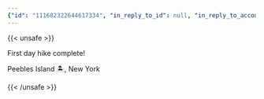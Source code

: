```yaml
---
{"id": "111682322644617334", "in_reply_to_id": null, "in_reply_to_account_id": null, "sensitive": false, "spoiler_text": "", "visibility": "public", "language": "en", "replies_count": 0, "reblogs_count": 0, "favourites_count": 1, "edited_at": null, "reblog": null, "application": {"name": "Tusky", "website": "https://tusky.app"}, "account": {"id": "108219415927856966", "username": "brozek", "acct": "brozek", "display_name": "Brandon Rozek", "url": "https://fosstodon.org/@brozek", "uri": "https://fosstodon.org/users/brozek", "avatar": "https://cdn.fosstodon.org/accounts/avatars/108/219/415/927/856/966/original/bae9f46f23936e79.jpg", "avatar_static": "https://cdn.fosstodon.org/accounts/avatars/108/219/415/927/856/966/original/bae9f46f23936e79.jpg", "header": "https://fosstodon.org/headers/original/missing.png", "header_static": "https://fosstodon.org/headers/original/missing.png", "noindex": true, "roles": []}, "media_attachments": [{"id": "111682319352783799", "type": "image", "url": "https://cdn.fosstodon.org/media_attachments/files/111/682/319/352/783/799/original/1a1c9876a4fe9e06.jpg", "preview_url": "https://cdn.fosstodon.org/media_attachments/files/111/682/319/352/783/799/small/1a1c9876a4fe9e06.jpg", "remote_url": null, "preview_remote_url": null, "text_url": null, "meta": {"original": {"width": 2499, "height": 3319, "size": "2499x3319", "aspect": 0.7529376318168123}, "small": {"width": 416, "height": 553, "size": "416x553", "aspect": 0.7522603978300181}}, "description": "Hiking along a trail with others", "blurhash": "USEyY.M|M_xa?dxvn#ofpJR*xtjZM{oeozWB"}], "mentions": [], "tags": [], "emojis": [], "card": null, "poll": null, "syndication": "https://fosstodon.org/@brozek/111682322644617334", "date": "2024-01-01T19:23:23.244Z"}
---
```

{{< unsafe >}}
<p>First day hike complete!</p><p>Peebles Island 🏝️, New York</p>
{{< /unsafe >}}
